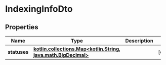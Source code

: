 
# IndexingInfoDto

## Properties
Name | Type | Description | Notes
------------ | ------------- | ------------- | -------------
**statuses** | [**kotlin.collections.Map&lt;kotlin.String, java.math.BigDecimal&gt;**](java.math.BigDecimal.md) |  |  [optional]
